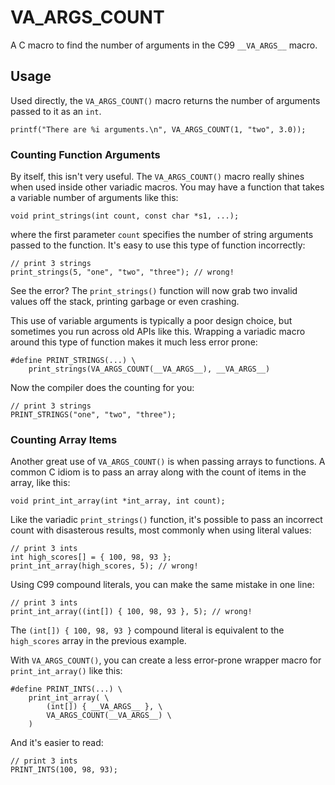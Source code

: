 VA\_ARGS\_COUNT
=============

A C macro to find the number of arguments in the C99 `__VA_ARGS__` macro.


Usage
-----

Used directly, the `VA_ARGS_COUNT()` macro returns the number of arguments 
passed to it as an `int`.

    printf("There are %i arguments.\n", VA_ARGS_COUNT(1, "two", 3.0));

### Counting Function Arguments

By itself, this isn't very useful. The `VA_ARGS_COUNT()` macro really shines 
when used inside other variadic macros. You may have a function that takes a 
variable number of arguments like this:

    void print_strings(int count, const char *s1, ...);
    
where the first parameter `count` specifies the number of string arguments
passed to the function. It's easy to use this type of function incorrectly:

    // print 3 strings
    print_strings(5, "one", "two", "three"); // wrong!

See the error? The `print_strings()` function will now grab two invalid values
off the stack, printing garbage or even crashing.

This use of variable arguments is typically a poor design choice, but sometimes 
you run across old APIs like this. Wrapping a variadic macro around this type 
of function makes it much less error prone:

    #define PRINT_STRINGS(...) \
        print_strings(VA_ARGS_COUNT(__VA_ARGS__), __VA_ARGS__)

Now the compiler does the counting for you:

    // print 3 strings
    PRINT_STRINGS("one", "two", "three");

### Counting Array Items

Another great use of `VA_ARGS_COUNT()` is when passing arrays to functions. A 
common C idiom is to pass an array along with the count of items in the array, 
like this:

    void print_int_array(int *int_array, int count);

Like the variadic `print_strings()` function, it's possible to pass an 
incorrect count with disasterous results, most commonly when using literal 
values:

    // print 3 ints
    int high_scores[] = { 100, 98, 93 };
    print_int_array(high_scores, 5); // wrong!

Using C99 compound literals, you can make the same mistake in one line:

    // print 3 ints
    print_int_array((int[]) { 100, 98, 93 }, 5); // wrong!

The `(int[]) { 100, 98, 93 }` compound literal is equivalent to the 
`high_scores` array in the previous example.

With `VA_ARGS_COUNT()`, you can create a less error-prone wrapper macro for 
`print_int_array()` like this:

    #define PRINT_INTS(...) \
        print_int_array( \
            (int[]) { __VA_ARGS__ }, \
            VA_ARGS_COUNT(__VA_ARGS__) \
        )

And it's easier to read:

    // print 3 ints
    PRINT_INTS(100, 98, 93);
